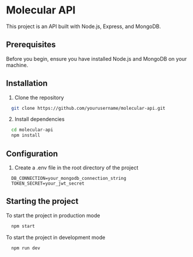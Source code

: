 # Molecular API 

This project is an API built with Node.js, Express, and MongoDB.

## Prerequisites

Before you begin, ensure you have installed Node.js and MongoDB on your machine.

## Installation

1. Clone the repository
```sh
  git clone https://github.com/yourusername/molecular-api.git 
```
2. Install dependencies
```sh
  cd molecular-api
  npm install
``` 

## Configuration

1. Create a .env file in the root directory of the project

```
  DB_CONNECTION=your_mongodb_connection_string
  TOKEN_SECRET=your_jwt_secret
```

## Starting the project

To start the project in production mode 
```sh
  npm start
```

To start the project in development mode
```sh
  npm run dev
```